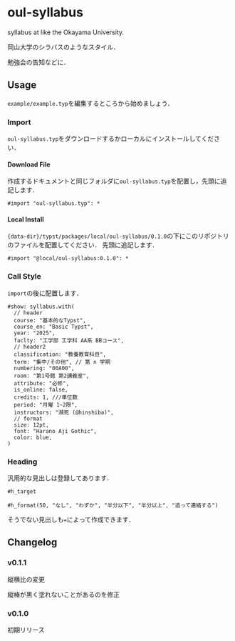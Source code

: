 # oul-syllabus

syllabus at like the Okayama University.

岡山大学のシラバスのようなスタイル．

勉強会の告知などに．

## Usage

`example/example.typ`を編集するところから始めましょう．

### Import

`oul-syllabus.typ`をダウンロードするかローカルにインストールしてください．

#### Download File

作成するドキュメントと同じフォルダに`oul-syllabus.typ`を配置し，先頭に追記します．

```typst
#import "oul-syllabus.typ": *
```

#### Local Install

`{data-dir}/typst/packages/local/oul-syllabus/0.1.0`の下にこのリポジトリのファイルを配置してください．
先頭に追記します．

```typst
#import "@local/oul-syllabus:0.1.0": *
```

### Call Style

`import`の後に配置します．

```typst
#show: syllabus.with(
  // header
  course: "基本的なTypst",
  course_en: "Basic Typst",
  year: "2025",
  faclty: "工学部 工学科 AA系 BBコース",
  // header2
  classification: "教養教育科目",
  term: "集中/その他", // 第 n 学期
  numbering: "00A00",
  room: "第1号館 第2講義室",
  attribute: "必修",
  is_online: false,
  credits: 1, ///単位数
  period: "月曜 1~2限",
  instructors: "瀕死 (@hinshiba)",
  // format
  size: 12pt,
  font: "Harano Aji Gothic",
  color: blue,
)
```

### Heading

汎用的な見出しは登録してあります．

```typst
#h_target

#h_format(50, "なし", "わずか", "半分以下", "半分以上", "追って連絡する")
```

そうでない見出しも`=`によって作成できます．

## Changelog

### v0.1.1

縦横比の変更

縦棒が黒く塗れないことがあるのを修正

### v0.1.0

初期リリース